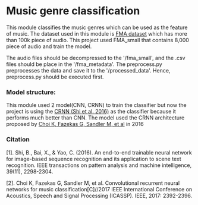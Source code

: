 # Music genre classification

This module classifies the music genres which can be used as the feature of music. The dataset used in this module is [FMA dataset](https://github.com/mdeff/fma) which has more than 100k piece of audio. This project used FMA_small that contains 8,000 piece of audio and train the model. 

The audio files should be decompressed to the '/fma_small', and the .csv files should be place in the '/fma_metadata'. The preprocess.py preprocesses the data and save it to the '/processed_data'. Hence, preprocess.py should be executed first.

### Model structure:
This module used 2 model(CNN, CRNN) to train the classifier but now the project is using the [CRNN (Shi et al. 2016)](https://arxiv.org/pdf/1507.05717.pdf) as the classifier because it performs much better than CNN. The model used the CRNN architecture proposed by [Choi K, Fazekas G, Sandler M, et al](https://arxiv.org/pdf/1609.04243.pdf) in 2016

### Citation

[1]. Shi, B., Bai, X., & Yao, C. (2016). An end-to-end trainable neural network for image-based sequence recognition and its application to scene text recognition. IEEE transactions on pattern analysis and machine intelligence, 39(11), 2298-2304.

[2]. Choi K, Fazekas G, Sandler M, et al. Convolutional recurrent neural networks for music classification[C]//2017 IEEE International Conference on Acoustics, Speech and Signal Processing (ICASSP). IEEE, 2017: 2392-2396.
